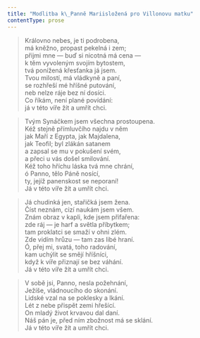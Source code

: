 ```yaml
---
title: "Modlitba k\_Panně Mariisložená pro Villonovu matku"
contentType: prose
---
```


> Královno nebes, je ti podrobena,  
> má kněžno, propast pekelná i zem;  
> přijmi mne — buď si nicotná má cena —  
> k těm vyvoleným svojím bytostem,  
> tvá ponížená křesťanka já jsem.  
> Tvou milostí, má vládkyně a paní,  
> se rozhřeší mé hříšné putování,  
> neb nelze ráje bez ní dosíci.  
> Co říkám, není plané povídání:  
> já v této víře žít a umřít chci.

> Tvým Synáčkem jsem všechna prostoupena.  
> Kéž stejně přímluvčího najdu v něm  
> jak Maří z Egypta, jak Majdalena,  
> jak Teofil; byl zlákán satanem  
> a zapsal se mu v pokušení svém,  
> a přeci u vás došel smilování.  
> Kéž toho hříchu láska tvá mne chrání,  
> ó Panno, tělo Páně nosící,  
> ty, jejíž panenskost se neporaní!  
> Já v této víře žít a umřít chci.

> Já chudinká jen, stařičká jsem žena.  
> Číst neznám, cizí naukám jsem všem.  
> Znám obraz v kapli, kde jsem přifařena:  
> zde ráj — je harf a světla příbytkem;  
> tam proklatci se smaží v ohni zlém.  
> Zde vidím hrůzu — tam zas libé hraní.  
> Ó, přej mi, svatá, toho radování,  
> kam uchýlit se smějí hříšníci,  
> když k víře přiznají se bez váhání.  
> Já v této víře žít a umřít chci.

> V sobě jsi, Panno, nesla požehnání,  
> Ježíše, vládnoucího do skonání.  
> Lidské vzal na se poklesky a lkání.  
> Lét z nebe přispět zemi hřešící.  
> On mladý život krvavou dal daní.  
> Náš pán je, před ním zbožnost má se sklání.  
> Já v této víře žít a umřít chci.
